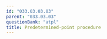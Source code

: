 ```yaml
---
id: "033.03.03.03"
parent: "033.03.03"
questionBank: "atpl"
title: Predetermined-point procedure
---
```

